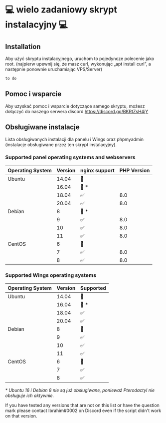 # 💻 wielo zadaniowy skrypt instalacyjny 💻 


## Installation

Aby użyć skryptu instalacyjnego, uruchom to pojedyncze polecenie jako root. (najpierw upewnij się, że masz curl, wykonując „apt install curl”, a następnie ponownie uruchamiając VPS/Server)
```bash
to do
```

## Pomoc i wsparcie

Aby uzyskać pomoc i wsparcie dotyczące samego skryptu, możesz dołączyć do naszego serwera discord https://discord.gg/BKRtZsH4jY

## Obsługiwane instalacje

Lista obsługiwanych instalacji dla panelu i Wings oraz phpmyadmin (instalacje obsługiwane przez ten skrypt instalacyjny).


### Supported panel operating systems and webservers

| Operating System | Version | nginx support      | PHP Version |
| ---------------- | ------- | ------------------ | ----------- |
| Ubuntu           | 14.04   | :red_circle:       |             |
|                  | 16.04   | :red_circle: \*    |             |
|                  | 18.04   | :white_check_mark: | 8.0         |
|                  | 20.04   | :white_check_mark: | 8.0         |
| Debian           | 8       | :red_circle: \*    |             |
|                  | 9       | :white_check_mark: | 8.0         |
|                  | 10      | :white_check_mark: | 8.0         |
|                  | 11      | :white_check_mark: | 8.0         |
| CentOS           | 6       | :red_circle:       |             |
|                  | 7       | :white_check_mark: | 8.0         |
|                  | 8       | :white_check_mark: | 8.0         |

### Supported Wings operating systems

| Operating System | Version | Supported          |
| ---------------- | ------- | ------------------ |
| Ubuntu           | 14.04   | :red_circle:       |
|                  | 16.04   | :red_circle: \*    |
|                  | 18.04   | :white_check_mark: |
|                  | 20.04   | :white_check_mark: |
| Debian           | 8       | :red_circle:       |
|                  | 9       | :white_check_mark: |
|                  | 10      | :white_check_mark: |
|                  | 11      | :white_check_mark: |
| CentOS           | 6       | :red_circle:       |
|                  | 7       | :white_check_mark: |
|                  | 8       | :white_check_mark: |

_\* Ubuntu 16 i Debian 8 nie są już obsługiwane, ponieważ Pterodactyl nie obsługuje ich aktywnie._


If you have tested any versions that are not on this list or have the question mark please contact Ibrahim#0002 on Discord even if the script didn't work on that version. 


